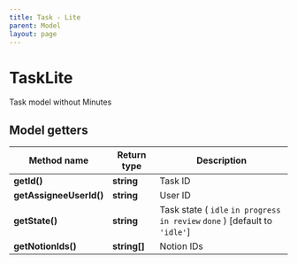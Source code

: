 ```yaml
---
title: Task - Lite
parent: Model
layout: page
---
```


# TaskLite

Task model without Minutes

## Model getters

Method name | Return type | Description
------------ | ------------- | -------------
**getId()** | **string** | Task ID
**getAssigneeUserId()** | **string** | User ID
**getState()** | **string** | Task state ( `idle` `in progress` `in review` `done` )  [default to `'idle'`]
**getNotionIds()** | **string[]** | Notion IDs

